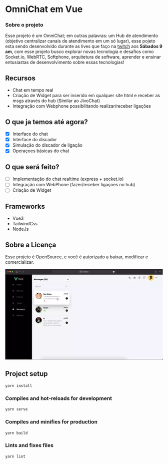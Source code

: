 # OmniChat em Vue
### Sobre o projeto

Esse projeto é um OmniChat; em outras palavras: um Hub de atendimento (objetivo centralizar canais de atendimento em um só lugar), esse pojeto esta sendo desenvolvido durante as lives que faço na [twitch](https://www.twitch.tv/limahebert) aos <b>Sábados 9 am</b>, com esse projeto busco explorar novas tecnologia e desafios como Socket.io, WebRTC, Softphone, arquitetura de software, aprender e ensinar entusiastas de desenvolvimento sobre essas tecnologias!

## Recursos
- Chat em tempo real
- Criação de Widget para ser inserido em qualquer site html e receber as msgs através do hub (Similar ao JivoChat)
- Integração com Webphone possibilitando realizar/receber ligações

## O que ja temos até agora?
 - [x] Interface do chat
 - [x] Interface do discador
 - [x] Simulação do discador de ligação
- [x] Operaçoes básicas do chat
## O que será feito?
 - [ ] Implementação do chat realtime (express + socket.io)
 - [ ] Integração com WebPhone (fazer/receber ligaçoes no hub)
 - [ ] Criação de Widget

 ## Frameworks
 - Vue3
 - TailwindCss
 - NodeJs

## Sobre a Licença

Esse projeto é OpenSource, e você é autorizado a baixar, modificar e comercializar.

!['Capa do projeto'](animation.webp)

## Project setup
```
yarn install
```

### Compiles and hot-reloads for development
```
yarn serve
```

### Compiles and minifies for production
```
yarn build
```

### Lints and fixes files
```
yarn lint
```